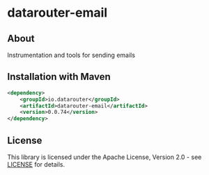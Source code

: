# datarouter-email
## About
Instrumentation and tools for sending emails

## Installation with Maven

```xml
<dependency>
	<groupId>io.datarouter</groupId>
	<artifactId>datarouter-email</artifactId>
	<version>0.0.74</version>
</dependency>
```

## License

This library is licensed under the Apache License, Version 2.0 - see [LICENSE](../LICENSE) for details.

